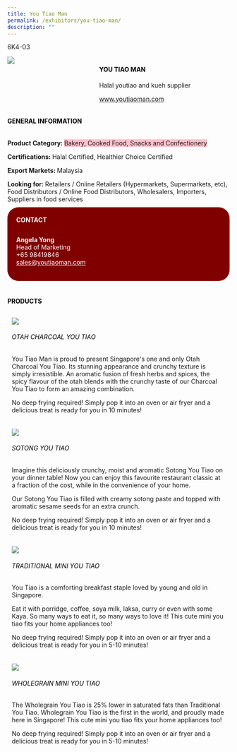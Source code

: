 ```yaml
---
title: You Tiao Man
permalink: /exhibitors/you-tiao-man/
description: ""
---
```

<head>
	<div class="flex-paragraph">
		<!--hi there! this is a comment and will provide you with instructional guides-->
		<!--insert booth number here!-->
		<p style="text-transform: uppercase">6K4-03</p></div>
			<div class="flex-container" style="display: flex; flex-wrap: wrap;">
				<!--insert DOWNLOAD link of company logo between the " marks!-->
			<div class="card sgds" style="flex: 1 1 40%; display: block;"><img src="https://drive.google.com/uc?id=1wKNgNZe_4D2ciR7U3TEaMWTK9orFPaZc&export=download"></div>
	<div class="card-sgds" style="flex: 1 1 58%; display: block; margin-left: 3px">
		<h4 style="text-transform: uppercase; color: black;"><!--insert the exhibitor's name between the <b> tags here--><b>You Tiao Man</b></h4><!--insert the exhibitor's description between the <p> tags here-->
		<p>Halal youtiao and kueh supplier</p>
		<!--insert the exhibitor's website link, making sure there is "https:// www." present please. make sure the entire https link goes in between the " marks-->
		<p><a href="https://www.youtiaoman.com" target="_blank"><!--insert the www website link here (no need for https)-->www.youtiaoman.com</a></p>
	</div>
</div>
</head>

<body>
	<h4 style="text-transform: uppercase; color: black;"><b>General Information</b></h4>
		<div class="flex-container" style="display: flex; flex-wrap: wrap;">
			<div class="card sgds" style="flex: 1 1 65%; display: block; align-self: stretch">
			<div class="flex-paragraph">
			<p><b>Product Category: </b><span style=" background-color: pink; border-radius: 10 px;"><!--insert the exhibitor's pdt cat between the <p> tags here-->Bakery, Cooked Food, Snacks and Confectionery</span></p> 
				<p><b>Certifications: </b><!--insert all the exhibitor's certifications between the </b> and </p> here-->Halal Certified, Healthier Choice Certified</p>
			<p><b>Export Markets: </b><!--insert all the exhibitor's export markets between the </b> and </p> here-->Malaysia</p>
			<p style="margin-bottom: 10px;"><b>Looking for: </b><!--insert all the exhibitor's potential business partners between the </b> and </p> here-->Retailers / Online Retailers (Hypermarkets, Supermarkets, etc), Food Distributors / Online Food Distributors, Wholesalers, Importers, Suppliers in food services</p>
			</div>
		</div>
		<div class="card sgds" style="flex: 1 1 35%; padding: 10px; display: block; background-color: maroon; border-radius: 25px; align-self: center;">
		<h4 style="color: white; margin-top: 10px; margin-left: 10px;">CONTACT</h4>
		<div class="flex-paragraph">
			<!--replace with exhibitor's: -->
			<p style="padding: 10px; color: white;"><b><!-- POC name-->Angela Yong</b><br><!-- designation-->Head of Marketing<br><!--contact number-->+65 98419846<br><!-- for linking purposes, insert their email after "mailto:"...--><a href="mailto:sales@youtiaoman.com" style="color: white;"><!--...and also include the display email before </a> here-->sales@youtiaoman.com</a></p>
		</div>
			</div>
		</div>
	<br>
		<h4 style="text-transform: uppercase; color: black;"><b>products</b></h4>
<div style="display: flex; flex-wrap: wrap;">
  <div class="card sgds" style="flex: 1 1 47%; margin: 10px; display: block;"><!--insert the exhibitor's DOWNLOAD image for product between the " marks here-->
	<div class="flex-image" style="display: block;"><img src="https://drive.google.com/uc?id=13zMDYqFur-WjKRQGpFV6EijTHC5nOZSJ&export=download"></div>
	<div class="flex-paragraph">
		<h6 style="text-transform: uppercase; color: black;"><!--insert product name before </h6> and product description after <p>-->Otah Charcoal You Tiao</h6>
		<p>You Tiao Man is proud to present Singapore's one and only Otah
Charcoal You Tiao. Its stunning appearance and crunchy texture is
simply irresistible. An aromatic fusion of fresh herbs and spices,
the spicy flavour of the otah blends with the crunchy taste of our
Charcoal You Tiao to form an amazing combination.

No deep frying required! Simply pop it into an oven or air fryer and a delicious treat is ready for you in 10 minutes!</p></div>
	</div>
		<div class="card sgds" style="flex: 1 1 47%; margin: 10px; display: block;">
		<div class="flex-image" style="display: block;"><img src="https://drive.google.com/uc?id=1t5qHMvL29ZY2jl7OW-p-CJBdKiyHzywY&export=download"></div>
	<div class="flex-paragraph">
		<h6 style="text-transform: uppercase; color: black;">Sotong You tiao</h6>
		<p>Imagine this deliciously crunchy, moist and aromatic Sotong You Tiao on your dinner table! Now you can enjoy this favourite restaurant classic at a fraction of the cost, while in the convenience of your home.

Our Sotong You Tiao is filled with creamy sotong paste and topped with aromatic sesame seeds for an extra crunch.

No deep frying required! Simply pop it into an oven or air fryer and a delicious treat is ready for you in 10 minutes!</p></div>
	</div>
		<div class="card sgds" style="flex: 1 1 47%; margin: 10px; display: block;">
		<div class="flex-image" style="display: block;"><img src="https://drive.google.com/uc?id=14ZbBxP2tCjphZr07tIVcTCrwWqxdrS5h&export=download"></div>
	<div class="flex-paragraph">
		<h6 style="text-transform: uppercase; color: black;">traditional mini you tiao</h6>
		<p>You Tiao is a comforting breakfast staple loved by young and old in Singapore. 

Eat it with porridge, coffee, soya milk, laksa, curry or even with some Kaya. So many ways to eat it, so many ways to love it! This cute mini you tiao fits your home appliances too! 

No deep frying required! Simply pop it into an oven or air fryer and a delicious treat is ready for you in 5-10 minutes!
</p></div>
		</div>
		<div class="card sgds" style="flex: 1 1 47%; margin: 10px; display: block;">
		<div class="flex-image" style="display: block;"><img src="https://drive.google.com/uc?id=1s2rwJ5KtNuBPOwOK3m2TFjTrNoh51xlT&export=download"></div>
	<div class="flex-paragraph">
		<h6 style="text-transform: uppercase; color: black;">Wholegrain mini you tiao</h6>
		<p>The Wholegrain You Tiao is 25% lower in saturated fats than Traditional You Tiao. Wholegrain You Tiao is the first in the world, and proudly made here in Singapore! This cute mini you tiao fits your home appliances too! 

No deep frying required! Simply pop it into an oven or air fryer and a delicious treat is ready for you in 5-10 minutes!
</p></div>
	</div>
	<!--don't delete these 2 tags. double check how the layout looks on the right too and lemme know if there are any problems! thank u so much for ur hardwork!-->
	</div>
</body>